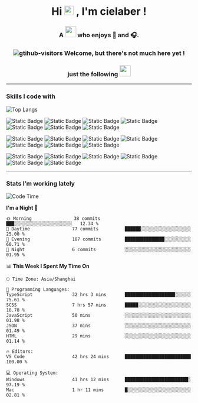 <div align="center">
  <h1>Hi <img src="https://media.giphy.com/media/hvRJCLFzcasrR4ia7z/giphy.gif" width="25px"> ,  I'm  cielaber ! </h1>
  <h3>A <img src="https://media.giphy.com/media/WUlplcMpOCEmTGBtBW/giphy.gif" width="30">  who enjoys 📸 and 🎧.</h3>
  <h3 valign="center"><img src="https://komarev.com/ghpvc/?username=cielaber&label=Visitor_number&color=brightgreen&style=flat&logo=github" alt="gtihub-visitors" />  Welcome, but there's not much here yet ! </h3>
  <h3>just the following <img src="https://emojis.slackmojis.com/emojis/images/1531849430/4246/blob-sunglasses.gif?1531849430" width="30"/></h3>
</div>

---

<!--
![Visitor Count](https://profile-counter.glitch.me/cielaber/count.svg)
![cielaber's GitHub stats](https://github-readme-stats.vercel.app/api?username=cielaber&show_icons=true&theme=tokyonight)
-->


### Skills I code with
![Top Langs](https://github-readme-stats.vercel.app/api/top-langs/?username=cielaber&layout=compact&theme=tokyonight)

![Static Badge](https://img.shields.io/badge/HTML-%23E34F26?logo=html5&logoColor=ffffff)
![Static Badge](https://img.shields.io/badge/CSS-1572B6?logo=css3&logoColor=ffffff)
![Static Badge](https://img.shields.io/badge/JavaScript-FFCA28?logo=javascript&logoColor=ffffff)
![Static Badge](https://img.shields.io/badge/TypeScript-%233178C6?logo=typescript&logoColor=ffffff)
![Static Badge](https://img.shields.io/badge/Node.js-%23339933?logo=nodedotjs&logoColor=ffffff)
![Static Badge](https://img.shields.io/badge/Electron-%2347848F?logo=electron&logoColor=ffffff)
![Static Badge](https://img.shields.io/badge/Koa-%2333333D?logo=koa&logoColor=ffffff)

![Static Badge](https://img.shields.io/badge/Golang-%2300ADD8?logo=go&logoColor=ffffff)
![Static Badge](https://img.shields.io/badge/MySQL-%234479A1?logo=mysql&logoColor=ffffff)
![Static Badge](https://img.shields.io/badge/Linux-%23FCC624?logo=linux&logoColor=000000)
![Static Badge](https://img.shields.io/badge/Docker-%232496ED?logo=docker&logoColor=ffffff)
![Static Badge](https://img.shields.io/badge/Nginx-%23009639?logo=nginx&logoColor=ffffff)
![Static Badge](https://img.shields.io/badge/S3-%23569A31?logo=amazons3&logoColor=ffffff)
![Static Badge](https://img.shields.io/badge/MQTT-%23660066?logo=mqtt&logoColor=ffffff)

![Static Badge](https://img.shields.io/badge/Vite-%236E9F18?logo=vite&logoColor=ffffff)
![Static Badge](https://img.shields.io/badge/Rollup-%23EC4A3F?logo=rollupdotjs&logoColor=ffffff)
![Static Badge](https://img.shields.io/badge/Echarts-%23AA344D?logo=apacheecharts&logoColor=ffffff)
![Static Badge](https://img.shields.io/badge/Git-%23F05032?logo=git&logoColor=ffffff)
![Static Badge](https://img.shields.io/badge/Less-%231D365D?logo=less&logoColor=ffffff)
![Static Badge](https://img.shields.io/badge/Sass-%23CC6699?logo=sass&logoColor=ffffff)

---

### Stats I’m working lately
<!--START_SECTION:waka-->
![Code Time](http://img.shields.io/badge/Code%20Time-1%2C055%20hrs%2038%20mins-blue)

**I'm a Night 🦉** 

```text
🌞 Morning                38 commits          ███░░░░░░░░░░░░░░░░░░░░░░   12.34 % 
🌆 Daytime                77 commits          ██████░░░░░░░░░░░░░░░░░░░   25.00 % 
🌃 Evening                187 commits         ███████████████░░░░░░░░░░   60.71 % 
🌙 Night                  6 commits           ░░░░░░░░░░░░░░░░░░░░░░░░░   01.95 % 
```


📊 **This Week I Spent My Time On** 

```text
🕑︎ Time Zone: Asia/Shanghai

💬 Programming Languages: 
TypeScript               32 hrs 3 mins       ███████████████████░░░░░░   75.61 % 
SCSS                     7 hrs 57 mins       █████░░░░░░░░░░░░░░░░░░░░   18.78 % 
JavaScript               50 mins             ░░░░░░░░░░░░░░░░░░░░░░░░░   01.98 % 
JSON                     37 mins             ░░░░░░░░░░░░░░░░░░░░░░░░░   01.49 % 
HTML                     29 mins             ░░░░░░░░░░░░░░░░░░░░░░░░░   01.14 % 

🔥 Editors: 
VS Code                  42 hrs 24 mins      █████████████████████████   100.00 % 

💻 Operating System: 
Windows                  41 hrs 12 mins      ████████████████████████░   97.19 % 
Mac                      1 hr 11 mins        █░░░░░░░░░░░░░░░░░░░░░░░░   02.81 % 
```


<!--END_SECTION:waka-->
